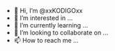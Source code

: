 - 👋 Hi, I’m @xxKODIGOxx
- 👀 I’m interested in ...
- 🌱 I’m currently learning ...
- 💞️ I’m looking to collaborate on ...
- 📫 How to reach me ...

<!---
xxKODIGOxx/xxKODIGOxx is a ✨ special ✨ repository because its `README.md` (this file) appears on your GitHub profile.
You can click the Preview link to take a look at your changes.
--->
